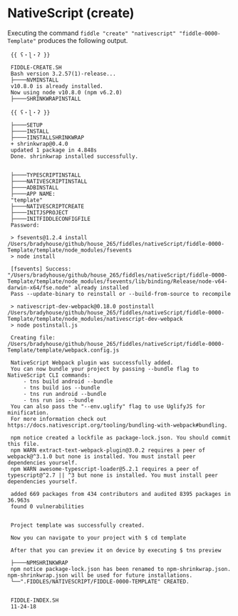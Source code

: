 NativeScript (create)
======

Executing the command `fiddle "create" "nativescript" "fiddle-0000-Template"` produces the following output.

     {{ ʕ・ɭ・ʔ }}
     
     FIDDLE-CREATE.SH
     Bash version 3.2.57(1)-release...
     ├────NVMINSTALL
     v10.8.0 is already installed.
     Now using node v10.8.0 (npm v6.2.0)
     ├────SHRINKWRAPINSTALL
     
     {{ ʕ・ɭ・ʔ }}
     
     ├────SETUP
     ├────INSTALL
     ├────IINSTALLSHRINKWRAP
     + shrinkwrap@0.4.0
     updated 1 package in 4.848s
     Done. shrinkwrap installed successfully.
     
     
     ├────TYPESCRIPTINSTALL
     ├────NATIVESCRIPTINSTALL
     ├────ADBINSTALL
     ├────APP NAME:
     "template"
     ├────NATIVESCRIPTCREATE
     ├────INITJSPROJECT
     ├────INITFIDDLECONFIGFILE
     Password:
     
     > fsevents@1.2.4 install /Users/bradyhouse/github/house_265/fiddles/nativeScript/fiddle-0000-Template/template/node_modules/fsevents
     > node install
     
     [fsevents] Success: "/Users/bradyhouse/github/house_265/fiddles/nativeScript/fiddle-0000-Template/template/node_modules/fsevents/lib/binding/Release/node-v64-darwin-x64/fse.node" already installed
     Pass --update-binary to reinstall or --build-from-source to recompile
     
     > nativescript-dev-webpack@0.18.0 postinstall /Users/bradyhouse/github/house_265/fiddles/nativeScript/fiddle-0000-Template/template/node_modules/nativescript-dev-webpack
     > node postinstall.js
     
     Creating file: /Users/bradyhouse/github/house_265/fiddles/nativeScript/fiddle-0000-Template/template/webpack.config.js
     
     NativeScript Webpack plugin was successfully added.
     You can now bundle your project by passing --bundle flag to NativeScript CLI commands:
         - tns build android --bundle
         - tns build ios --bundle
         - tns run android --bundle
         - tns run ios --bundle
     You can also pass the "--env.uglify" flag to use UglifyJS for minification.
     For more information check out https://docs.nativescript.org/tooling/bundling-with-webpack#bundling.
     
     npm notice created a lockfile as package-lock.json. You should commit this file.
     npm WARN extract-text-webpack-plugin@3.0.2 requires a peer of webpack@^3.1.0 but none is installed. You must install peer dependencies yourself.
     npm WARN awesome-typescript-loader@5.2.1 requires a peer of typescript@^2.7 || ^3 but none is installed. You must install peer dependencies yourself.
     
     added 669 packages from 434 contributors and audited 8395 packages in 36.963s
     found 0 vulnerabilities
     
     
     Project template was successfully created.
     
     Now you can navigate to your project with $ cd template
     
     After that you can preview it on device by executing $ tns preview
     
     ├────NPMSHRINKWRAP
     npm notice package-lock.json has been renamed to npm-shrinkwrap.json. npm-shrinkwrap.json will be used for future installations.
     └──".FIDDLES/NATIVESCRIPT/FIDDLE-0000-TEMPLATE" CREATED.
     
     
     FIDDLE-INDEX.SH
     11-24-18

